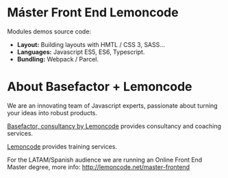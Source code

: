 # Máster Front End Lemoncode

Modules demos source code:
  - **Layout:** Building layouts with HMTL / CSS 3, SASS...
  - **Languages:** Javascript ES5, ES6, Typescript.
  - **Bundling:** Webpack / Parcel.
 
# About Basefactor + Lemoncode

We are an innovating team of Javascript experts, passionate about turning your ideas into robust products.

[Basefactor, consultancy by Lemoncode](http://www.basefactor.com) provides consultancy and coaching services.

[Lemoncode](http://lemoncode.net/services/en/#en-home) provides training services.

For the LATAM/Spanish audience we are running an Online Front End Master degree, more info: http://lemoncode.net/master-frontend
